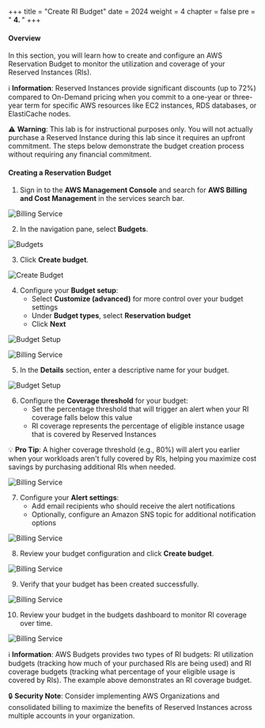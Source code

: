 +++
title = "Create RI Budget"
date = 2024
weight = 4
chapter = false
pre = " <b> 4. </b> "
+++

#### Overview

In this section, you will learn how to create and configure an AWS Reservation Budget to monitor the utilization and coverage of your Reserved Instances (RIs).

ℹ️ **Information**: Reserved Instances provide significant discounts (up to 72%) compared to On-Demand pricing when you commit to a one-year or three-year term for specific AWS resources like EC2 instances, RDS databases, or ElastiCache nodes.

⚠️ **Warning**: This lab is for instructional purposes only. You will not actually purchase a Reserved Instance during this lab since it requires an upfront commitment. The steps below demonstrate the budget creation process without requiring any financial commitment.

#### Creating a Reservation Budget

1. Sign in to the **AWS Management Console** and search for **AWS Billing and Cost Management** in the services search bar.

![Billing Service](/images/4/z0001.png?featherlight=false&width=90pc)

2. In the navigation pane, select **Budgets**.

![Budgets](/images/4/z00001.png?featherlight=false&width=90pc)

3. Click **Create budget**.

![Create Budget](/images/4/z00001.png?featherlight=false&width=90pc)

4. Configure your **Budget setup**:
   - Select **Customize (advanced)** for more control over your budget settings
   - Under **Budget types**, select **Reservation budget**
   - Click **Next**

![Budget Setup](/images/4/z0002.png?featherlight=false&width=90pc)

![Billing Service](/images/4/z00002.png?featherlight=false&width=90pc)

5. In the **Details** section, enter a descriptive name for your budget.

![Budget Setup](/images/4/x0003.png?featherlight=false&width=90pc)

6. Configure the **Coverage threshold** for your budget:
   - Set the percentage threshold that will trigger an alert when your RI coverage falls below this value
   - RI coverage represents the percentage of eligible instance usage that is covered by Reserved Instances

💡 **Pro Tip**: A higher coverage threshold (e.g., 80%) will alert you earlier when your workloads aren't fully covered by RIs, helping you maximize cost savings by purchasing additional RIs when needed.

![Billing Service](/images/4/z0004.png?featherlight=false&width=90pc)

7. Configure your **Alert settings**:
   - Add email recipients who should receive the alert notifications
   - Optionally, configure an Amazon SNS topic for additional notification options

![Billing Service](/images/4/z0005.png?featherlight=false&width=90pc)


8. Review your budget configuration and click **Create budget**.

![Billing Service](/images/4/z0006.png?featherlight=false&width=90pc)

9. Verify that your budget has been created successfully.

![Billing Service](/images/4/x0007.png?featherlight=false&width=90pc)

10. Review your budget in the budgets dashboard to monitor RI coverage over time.

![Billing Service](/images/4/x0008.png?featherlight=false&width=90pc)

ℹ️ **Information**: AWS Budgets provides two types of RI budgets: RI utilization budgets (tracking how much of your purchased RIs are being used) and RI coverage budgets (tracking what percentage of your eligible usage is covered by RIs). The example above demonstrates an RI coverage budget.

🔒 **Security Note**: Consider implementing AWS Organizations and consolidated billing to maximize the benefits of Reserved Instances across multiple accounts in your organization.
